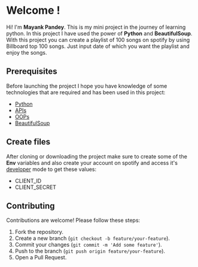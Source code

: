# Welcome !

Hi! I'm **Mayank Pandey**. This is my mini project in the journey of learning python. In this project I have used the power of **Python** and **BeautifulSoup**.
With this project you can create a playlist of 100 songs on spotify by using Billboard top 100 songs. Just input date of which you want the playlist and enjoy the songs.

## Prerequisites

Before launching the project I hope you have knowledge of some technologies that are required and has been used in this project:

- [Python](https://www.python.org/doc/)
- [APIs](https://www.ibm.com/topics/api)
- [OOPs](https://docs.python.org/3/tutorial/classes.html)
- [BeautifulSoup](https://beautiful-soup-4.readthedocs.io/en/latest/)

## Create files

After cloning or downloading the project make sure to create some of the **Env** variables and also create your account on spotify and access it's [developer](https://developer.spotify.com/dashboard) mode to get these values:

- CLIENT_ID
- CLIENT_SECRET

## Contributing

Contributions are welcome! Please follow these steps:

1. Fork the repository.
2. Create a new branch (`git checkout -b feature/your-feature`).
3. Commit your changes (`git commit -m 'Add some feature'`).
4. Push to the branch (`git push origin feature/your-feature`).
5. Open a Pull Request.

